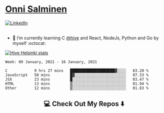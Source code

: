<h1> <a href="https://osalmine.github.io/cv/">Onni Salminen</a></h1>
<a href="https://www.linkedin.com/in/onni-salminen/" target="_blank"><img src="https://img.shields.io/badge/LinkedIn-%230077B5.svg?&style=flat-square&logo=linkedin&logoColor=white" alt="LinkedIn"></a>
<br />
<br />

- 🌱 I’m currently learning C <a href="https://www.hive.fi/en/">@hive</a> and React, NodeJs, Python and Go by myself :octocat:

[![Hive Helsinki stats](https://badge42.herokuapp.com/api/stats/osalmine?privacyEmail=true&cursus=42)](https://github.com/JaeSeoKim/badge42)

<!--START_SECTION:waka-->
```text
Week: 09 January, 2021 - 16 January, 2021

C            9 hrs 27 mins   ████████████████████▓░░░░   83.20 % 
JavaScript   50 mins         █▓░░░░░░░░░░░░░░░░░░░░░░░   07.33 % 
JSX          23 mins         █░░░░░░░░░░░░░░░░░░░░░░░░   03.47 % 
HTML         13 mins         ▒░░░░░░░░░░░░░░░░░░░░░░░░   01.94 % 
Other        12 mins         ▒░░░░░░░░░░░░░░░░░░░░░░░░   01.83 % 
```
<!--END_SECTION:waka-->


<h2  align="center">💻 Check Out My Repos ⬇️ </h2>
